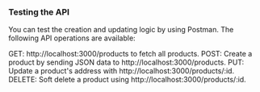### Testing the API
You can test the creation and updating logic by using Postman. The following API operations are available:

GET: http://localhost:3000/products to fetch all products.
POST: Create a product by sending JSON data to http://localhost:3000/products.
PUT: Update a product's address with http://localhost:3000/products/:id.
DELETE: Soft delete a product using http://localhost:3000/products/:id.